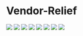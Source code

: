 # Vendor-Relief
![](https://github.com/bankebihariagrawal/Vendor-Relief/blob/master/Screenshot%202020-04-03%20at%206.21.04%20PM_macbookpro15_front.png)
![](https://github.com/bankebihariagrawal/Vendor-Relief/blob/master/Screenshot%202020-04-03%20at%206.21.27%20PM_macbookpro15_front.png)
![](https://github.com/bankebihariagrawal/Vendor-Relief/blob/master/Screenshot%202020-04-03%20at%206.21.59%20PM_macbookpro15_front.png)
![](https://github.com/bankebihariagrawal/Vendor-Relief/blob/master/Screenshot%202020-04-03%20at%206.22.28%20PM_macbookpro15_front.png)
![](https://github.com/bankebihariagrawal/Vendor-Relief/blob/master/Screenshot%202020-04-03%20at%206.23.25%20PM_macbookpro15_front.png)
![](https://github.com/bankebihariagrawal/Vendor-Relief/blob/master/Screenshot%202020-04-03%20at%206.24.09%20PM_macbookpro15_front.png)
![](https://github.com/bankebihariagrawal/Vendor-Relief/blob/master/Screenshot%202020-04-03%20at%206.24.26%20PM_macbookpro15_front.png)
![](https://github.com/bankebihariagrawal/Vendor-Relief/blob/master/Screenshot%202020-04-03%20at%206.24.42%20PM_macbookpro15_front.png)
